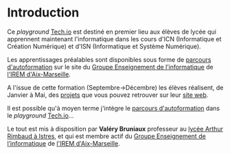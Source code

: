 # Introduction

Ce *playground* [Tech.io](https://tech.io/) est destiné en premier lieu aux élèves de lycée qui apprennent maintenant l'informatique dans les cours d'ICN (Informatique et Création Numérique) et d'ISN (Informatique et Système Numérique).

Les apprentissages préalables sont disponibles sous forme de [parcours d'autoformation](http://ens-info.irem.univ-mrs.fr/?p=26) sur le site du [Groupe Enseignement de l’informatique](http://ens-info.irem.univ-mrs.fr/) de [l'IREM d'Aix-Marseille](https://irem.univ-amu.fr/).

A l'issue de cette formation (Septembre->Décembre) les élèves réalisent, de Janvier à Mai, des [projets](http://isnrimbaud.esy.es/) que vous pouvez retrouver sur leur [site web](http://isnrimbaud.esy.es/).

Il est possible qu'à moyen terme j'intègre le [parcours d'autoformation](http://ens-info.irem.univ-mrs.fr/?p=26) dans le *playground* [Tech.io](https://tech.io/)...


Le tout est mis à disposition par __Valéry Bruniaux__ professeur au [lycée Arthur Rimbaud à Istres](http://www.lyc-rimbaud.ac-aix-marseille.fr/spip/), et qui est membre actif du [Groupe Enseignement de l’informatique](http://ens-info.irem.univ-mrs.fr/) de [l'IREM d'Aix-Marseille](https://irem.univ-amu.fr/).
